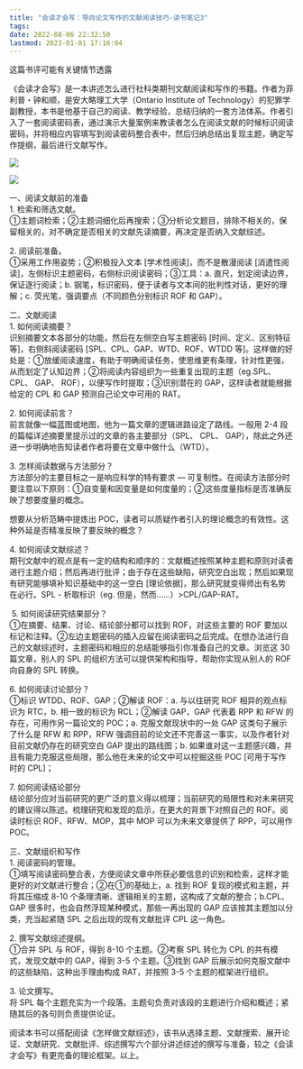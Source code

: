 ```yaml
---
title: "会读才会写：导向论文写作的文献阅读技巧-读书笔记3"
tags: 
date: 2022-08-06 22:32:50
lastmod: 2023-01-01 17:16:04
---
```

这篇书评可能有关键情节透露

《会读才会写》是一本讲述怎么进行社科类期刊文献阅读和写作的书籍。作者为菲利普・钟和顺，是安大略理工大学（Ontario Institute of Technology）的犯罪学副教授，本书是他基于自己的阅读、教学经验，总结归纳的一套方法体系。作者引入了一套阅读密码表，通过演示大量案例来教读者怎么在阅读文献的时候标识阅读密码，并将相应内容填写到阅读密码整合表中，然后归纳总结出复现主题，确定写作提纲，最后进行文献写作。

![](https://img1.doubanio.com/view/thing_review/l/public/p760477.webp)

![](https://img1.doubanio.com/view/thing_review/l/public/p760478.webp)

一、阅读文献前的准备  
1\. 检索和筛选文献。  
①主题词检索；②主题词细化后再搜索；③分析论文题目，排除不相关的，保留相关的，对不确定是否相关的文献先读摘要，再决定是否纳入文献综述。

2\. 阅读前准备。  
①采用工作用姿势；②积极投入文本 \[学术性阅读\]，而不是散漫阅读 \[消遣性阅读\]，左侧标识主题密码，右侧标识阅读密码；③工具：a. 直尺，划定阅读边界，保证逐行阅读；b. 钢笔，标识密码，便于读者与文本间的批判性对话，更好的理解；c. 荧光笔，强调要点（不同颜色分别标识 ROF 和 GAP）。

二、文献阅读  
1\. 如何阅读摘要？  
识别摘要文本各部分的功能，然后在左侧空白写主题密码 \[时间、定义、区别特征等\]，右侧斜阅读密码 \[SPL、CPL、GAP、WTD、ROF、WTDD 等\]。这样做的好处是：①放缓阅读速度，有助于明确阅读任务，使思维更有条理，针对性更强，从而划定了认知边界；②将阅读内容组织为一些重复出现的主题（eg.SPL、 CPL、 GAP、 ROF），以便写作时提取；③识别潜在的 GAP，这样读者就能根据给定的 CPL 和 GAP 预测自己论文中可用的 RAT。

2\. 如何阅读前言？  
前言就像一幅蓝图或地图，他为一篇文章的逻辑进路设定了路线。一般用 2-4 段的篇幅详述摘要里提示过的文章的各主要部分（SPL、 CPL、 GAP），除此之外还进一步明确地告知读者作者将要在文章中做什么（WTD）。

3\. 怎样阅读数据与方法部分？  
方法部分的主要目标之一是响应科学的特有要求 — 可复制性。在阅读方法部分时要注意以下原则：①自变量和因变量是如何度量的；②这些度量指标是否准确反映了想要度量的概念。

想要从分析范畴中提炼出 POC，读者可以质疑作者引入的理论概念的有效性。这种外延是否精准反映了要反映的概念？

4\. 如何阅读文献综述？  
期刊文献中的观点是有一定的结构和顺序的：文献概述按照某种主题和原则对读者进行主题介绍；然后再进行批评；由于存在这些缺陷，研究空白出现；然后如果现有研究能够填补知识基础中的这一空白 \[理论依据\]，那么研究就变得师出有名势在必行。SPL - 析取标识（eg. 但是，然而……）>CPL/GAP-RAT。

 5. 如何阅读研究结果部分？  
①在摘要、结果、讨论、结论部分都可以找到 ROF，对这些主要的 ROF 要加以标记和注释。②左边主题密码的插入应留在阅读密码之后完成。在想办法进行自己的文献综述时，主题密码和相应的总结能够指引你准备自己的文章。浏览这 30 篇文章，别人的 SPL 的组织方法可以提供架构和指导，帮助你实现从别人的 ROF 向自身的 SPL 转换。

6\. 如何阅读讨论部分？  
①标识 WTDD、ROF、GAP；②解读 ROF：a. 与以往研究 ROF 相异的观点标识为 RTC，b. 相一致的标识为 RCL；②解读 GAP，GAP 代表着 RPP 和 RFW 的存在，可用作另一篇论文的 POC；a. 克服文献现状中的一处 GAP 这类句子展示了什么是 RFW 和 RPP，RFW 强调目前的论文还不完善这一事实，以及作者针对目前文献仍存在的研究空白 GAP 提出的路线图；b. 如果谁对这一主题感兴趣，并且有能力克服这些局限，那么他在未来的论文中可以挖掘这些 POC \[可用于写作时的 CPL\]；

7\. 如何阅读结论部分  
结论部分应对当前研究的更广泛的意义得以梳理；当前研究的局限性和对未来研究的建议得以陈述。梳理研究和发现的启示，在更大的背景下对照自己的 ROF。阅读时标识 ROF、RFW、MOP，其中 MOP 可以为未来文章提供了 RPP，可以用作 POC。

三、文献组织和写作  
1\. 阅读密码的管理。  
①填写阅读密码整合表，方便阅读文章中所获必要信息的识别和检索，这样才能更好的对文献进行整合；②在①的基础上，a. 找到 ROF 复现的模式和主题，并将其压缩成 8-10 个条理清晰、逻辑相关的主题，这构成了文献的整合；b.CPL、GAP 很多时，也会自然浮现某种模式，那些一再出现的 GAP 应该按其主题加以分类，充当起紧随 SPL 之后出现的现有文献批评 CPL 这一角色。

2\. 撰写文献综述提纲。  
①合并 SPL 与 ROF，得到 8-10 个主题。②考察 SPL 转化为 CPL 的共有模式，发现文献中的 GAP，得到 3-5 个主题。③找到 GAP 后展示如何克服文献中的这些缺陷，这种出手理由构成 RAT，并按照 3-5 个主题的框架进行组织。

3\. 论文撰写。  
将 SPL 每个主题充实为一个段落。主题句负责对该段的主题进行介绍和概述；紧随其后的各句则负责提供论证。

阅读本书可以搭配阅读《怎样做文献综述》，该书从选择主题、文献搜索、展开论证、文献研究、文献批评、综述撰写六个部分讲述综述的撰写与准备，较之《会读才会写》有更完备的理论框架。以上。